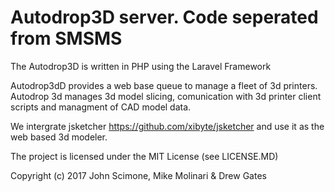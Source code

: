 # Autodrop3D server. Code seperated from SMSMS

The Autodrop3D is written in PHP using the Laravel Framework

Autodrop3dD provides a web base queue to manage a fleet of 3d printers. 
Autodrop 3d manages 3d model slicing, comunication with 3d printer client scripts and managment of CAD model data. 

We intergrate jsketcher https://github.com/xibyte/jsketcher and use it as the web based 3d modeler. 


The project is licensed under the MIT License (see LICENSE.MD)

Copyright (c) 2017 John Scimone, Mike Molinari & Drew Gates




